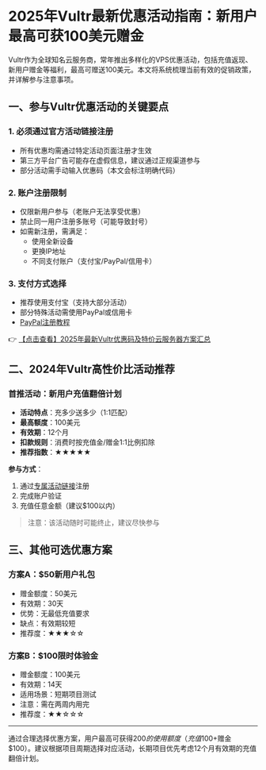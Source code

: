 # 2025年Vultr最新优惠活动指南：新用户最高可获100美元赠金

Vultr作为全球知名云服务商，常年推出多样化的VPS优惠活动，包括充值返现、新用户赠金等福利，最高可赠送100美元。本文将系统梳理当前有效的促销政策，并详解参与注意事项。

## 一、参与Vultr优惠活动的关键要点

### 1. 必须通过官方活动链接注册
- 所有优惠均需通过特定活动页面注册才生效
- 第三方平台广告可能存在虚假信息，建议通过正规渠道参与
- 部分活动需手动输入优惠码（本文会标注明确代码）

### 2. 账户注册限制
- 仅限新用户参与（老账户无法享受优惠）
- 禁止同一用户注册多账号（可能导致封号）
- 如需新注册，需满足：
  - 使用全新设备
  - 更换IP地址
  - 不同支付账户（支付宝/PayPal/信用卡）

### 3. 支付方式选择
- 推荐使用支付宝（支持大部分活动）
- 部分特殊活动需使用PayPal或信用卡
- [PayPal注册教程](https://bit.ly/VuLtr)

👉 [【点击查看】2025年最新Vultr优惠码及特价云服务器方案汇总](https://bit.ly/VuLtr)

## 二、2024年Vultr高性价比活动推荐

### 首推活动：新用户充值翻倍计划
- **活动特点**：充多少送多少（1:1匹配）
- **最高额度**：100美元
- **有效期**：12个月
- **扣款规则**：消费时按充值金/赠金1:1比例扣除
- **推荐指数**：★★★★★

**参与方式**：
1. 通过[专属活动链接](https://bit.ly/VuLtr)注册
2. 完成账户验证
3. 充值任意金额（建议$100以内）

> 注意：该活动随时可能终止，建议尽快参与

## 三、其他可选优惠方案

### 方案A：$50新用户礼包
- 赠金额度：50美元
- 有效期：30天
- 优势：无最低充值要求
- 缺点：有效期较短
- 推荐度：★★★☆☆

### 方案B：$100限时体验金
- 赠金额度：100美元
- 有效期：14天
- 适用场景：短期项目测试
- 注意：需在两周内用完
- 推荐度：★★☆☆☆

---

通过合理选择优惠方案，用户最高可获得$200的使用额度（充值$100+赠金$100）。建议根据项目周期选择对应活动，长期项目优先考虑12个月有效期的充值翻倍计划。